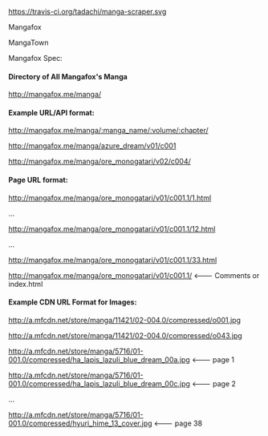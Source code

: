 https://travis-ci.org/tadachi/manga-scraper.svg

Mangafox

MangaTown

Mangafox Spec:

#### Directory of All Mangafox's Manga

http://mangafox.me/manga/

#### Example URL/API format:

http://mangafox.me/manga/:manga_name/:volume/:chapter/

http://mangafox.me/manga/azure_dream/v01/c001

http://mangafox.me/manga/ore_monogatari/v02/c004/

#### Page URL format:
http://mangafox.me/manga/ore_monogatari/v01/c001.1/1.html

...

http://mangafox.me/manga/ore_monogatari/v01/c001.1/12.html

...

http://mangafox.me/manga/ore_monogatari/v01/c001.1/33.html

http://mangafox.me/manga/ore_monogatari/v01/c001.1/ <--- Comments or index.html

#### Example CDN URL Format for Images:

http://a.mfcdn.net/store/manga/11421/02-004.0/compressed/o001.jpg

http://a.mfcdn.net/store/manga/11421/02-004.0/compressed/o043.jpg

http://a.mfcdn.net/store/manga/5716/01-001.0/compressed/ha_lapis_lazuli_blue_dream_00a.jpg <--- page 1

http://a.mfcdn.net/store/manga/5716/01-001.0/compressed/ha_lapis_lazuli_blue_dream_00c.jpg <--- page 2

...

http://a.mfcdn.net/store/manga/5716/01-001.0/compressed/hyuri_hime_13_cover.jpg <--- page 38

